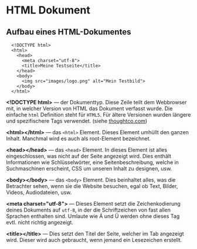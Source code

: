 # HTML Dokument

## Aufbau eines HTML-Dokumentes

```markup
  <!DOCTYPE html>
  <html>
    <head>
      <meta charset="utf-8">
      <title>Meine Testseite</title>
    </head>
    <body>
      <img src="images/logo.png" alt="Mein Testbild">
    </body>
  </html>
```

**\<!DOCTYPE html>** — der Dokumenttyp. Diese Zeile teilt dem Webbrowser mit, in welcher Version von HTML das Dokument verfasst wurde. Die einfache `html` Definition steht für `HTML5`. Für ältere Versionen wurden längere und spezifischere Tags verwendet. (siehe [thoughtco.com](https://www.thoughtco.com/list-of-doctypes-and-the-web-pages-they-generate-3467257))

**\<html>\</html>** — das `<html>` Element. Dieses Element umhüllt den ganzen Inhalt. Manchmal wird es auch als root-Element bezeichnet.

**\<head>\</head>** — das `<head>` Element. In dieses Element ist alles eingeschlossen, was nicht auf der Seite angezeigt wird. Dies enthält Informationen wie Schlüsselwörter, eine Seitenbeschreibung, welche in Suchmaschinen erscheint, CSS um unseren Inhalt zu designen, usw.

**\<body>\</body>** — das `<body>` Element. Dies beinhaltet alles, was die Betrachter sehen, wenn sie die Website besuchen, egal ob Text, Bilder, Videos, Audiodateien, usw.

**\<meta charset="utf-8">** — Dieses Element setzt die Zeichenkodierung deines Dokuments auf `utf-8`, in der die Schriftzeichen von fast allen Sprachen enthalten sind. Umlaute wie Ä und Ü werden ohne dieses Tag evtl. nicht richtig angezeigt.

**\<title>\</title>** — Dies setzt den Titel der Seite, welcher im Tab angezeigt wird. Dieser wird auch gebraucht, wenn jemand ein Lesezeichen erstellt.
